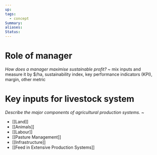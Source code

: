 ```yaml
---
up: 
tags:
  - concept
Summary: 
aliases: 
Status:
---
```

# Role of manager
*How does a manager maximise sustainable profit?*
~
mix inputs and measure it by $/ha, sustainability index, key performance indicators (KPI), margin, other metric
# Key inputs for livestock system
*Describe the major components of agricultural production systems.*
~
- [[Land]]
- [[Animals]]
- [[Labour]]
- [[Pasture Management]]
- [[Infrastructure]]
- [[Feed in Extensive Production Systems]]